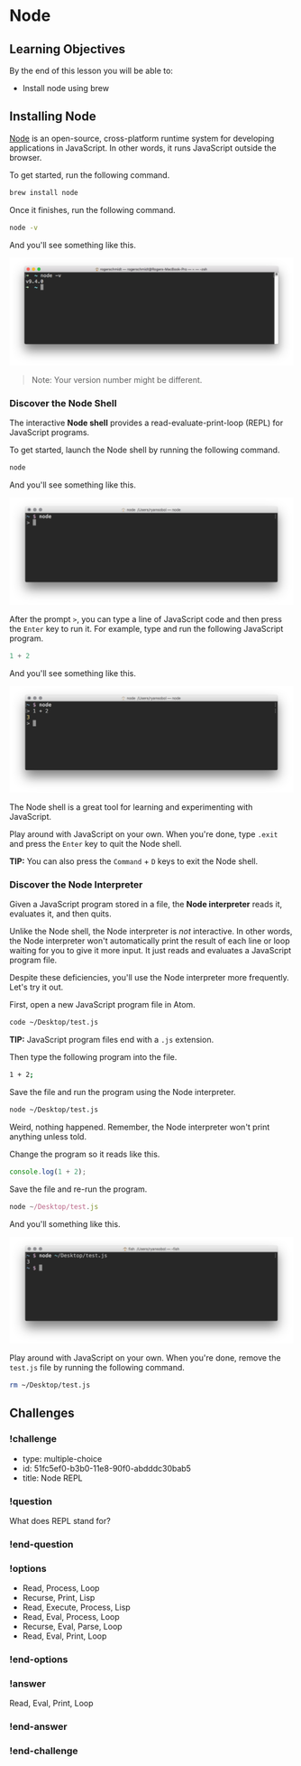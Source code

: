 # Node

## Learning Objectives

By the end of this lesson you will be able to:

* Install node using brew

## Installing Node

[Node](https://nodejs.org) is an open-source, cross-platform runtime system for developing applications in JavaScript. In other words, it runs JavaScript outside the browser.

To get started, run the following command.

```bash
brew install node
```

Once it finishes, run the following command.

```bash
node -v
```

And you'll see something like this.

![node version](./images/node-version.png)

> Note: Your version number might be different.

### Discover the Node Shell

The interactive **Node shell** provides a read-evaluate-print-loop (REPL) for JavaScript programs.

To get started, launch the Node shell by running the following command.

```bash
node
```

And you'll see something like this.

![node repl](./images/node-repl-blank.png)

After the prompt `>`, you can type a line of JavaScript code and then press the `Enter` key to run it. For example, type and run the following JavaScript program.

```javascript
1 + 2
```

And you'll see something like this.

![node repl example](./images/node-repl-example.png)

The Node shell is a great tool for learning and experimenting with JavaScript.

Play around with JavaScript on your own. When you're done, type `.exit` and press the `Enter` key to quit the Node shell.

**TIP:** You can also press the `Command` + `D` keys to exit the Node shell.

### Discover the Node Interpreter

Given a JavaScript program stored in a file, the **Node interpreter** reads it, evaluates it, and then quits.

Unlike the Node shell, the Node interpreter is _not_ interactive. In other words, the Node interpreter won't automatically print the result of each line or loop waiting for you to give it more input. It just reads and evaluates a JavaScript program file.

Despite these deficiencies, you'll use the Node interpreter more frequently. Let's try it out.

First, open a new JavaScript program file in Atom.

```bash
code ~/Desktop/test.js
```

**TIP:** JavaScript program files end with a `.js` extension.

Then type the following program into the file.

```bash
1 + 2;
```

Save the file and run the program using the Node interpreter.

```bash
node ~/Desktop/test.js
```

Weird, nothing happened. Remember, the Node interpreter won't print anything unless told.

Change the program so it reads like this.

```javascript
console.log(1 + 2);
```

Save the file and re-run the program.

```javascript
node ~/Desktop/test.js
```

And you'll something like this.

![node command line](./images/node-command-line.png)

Play around with JavaScript on your own. When you're done, remove the `test.js` file by running the following command.

```bash
rm ~/Desktop/test.js
```

## Challenges

<!-- Question -->

### !challenge

* type: multiple-choice
* id: 51fc5ef0-b3b0-11e8-90f0-abdddc30bab5
* title: Node REPL

### !question

What does REPL stand for?

### !end-question

### !options

* Read, Process, Loop
* Recurse, Print, Lisp
* Read, Execute, Process, Lisp
* Read, Eval, Process, Loop
* Recurse, Eval, Parse, Loop
* Read, Eval, Print, Loop

### !end-options

### !answer

Read, Eval, Print, Loop

### !end-answer

### !end-challenge